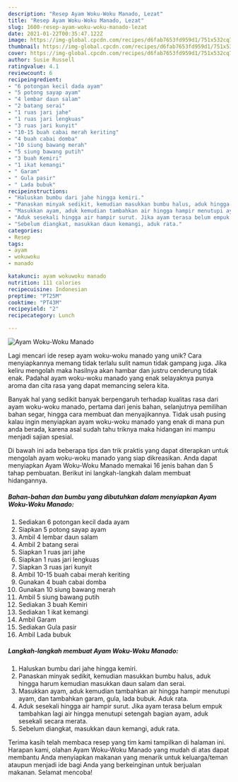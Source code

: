 ```yaml
---
description: "Resep Ayam Woku-Woku Manado, Lezat"
title: "Resep Ayam Woku-Woku Manado, Lezat"
slug: 1600-resep-ayam-woku-woku-manado-lezat
date: 2021-01-22T00:35:47.122Z
image: https://img-global.cpcdn.com/recipes/d6fab7653fd959d1/751x532cq70/ayam-woku-woku-manado-foto-resep-utama.jpg
thumbnail: https://img-global.cpcdn.com/recipes/d6fab7653fd959d1/751x532cq70/ayam-woku-woku-manado-foto-resep-utama.jpg
cover: https://img-global.cpcdn.com/recipes/d6fab7653fd959d1/751x532cq70/ayam-woku-woku-manado-foto-resep-utama.jpg
author: Susie Russell
ratingvalue: 4.1
reviewcount: 6
recipeingredient:
- "6 potongan kecil dada ayam"
- "5 potong sayap ayam"
- "4 lembar daun salam"
- "2 batang serai"
- "1 ruas jari jahe"
- "1 ruas jari lengkuas"
- "3 ruas jari kunyit"
- "10-15 buah cabai merah keriting"
- "4 buah cabai domba"
- "10 siung bawang merah"
- "5 siung bawang putih"
- "3 buah Kemiri"
- "1 ikat kemangi"
- " Garam"
- " Gula pasir"
- " Lada bubuk"
recipeinstructions:
- "Haluskan bumbu dari jahe hingga kemiri."
- "Panaskan minyak sedikit, kemudian masukkan bumbu halus, aduk hingga harum kemudian masukkan daun salam dan serai."
- "Masukkan ayam, aduk kemudian tambahkan air hingga hampir menutupi ayam, dan tambahkan garam, gula, lada bubuk. Aduk rata."
- "Aduk sesekali hingga air hampir surut. Jika ayam terasa belum empuk tambahkan lagi air hingga menutupi setengah bagian ayam, aduk sesekali secara merata."
- "Sebelum diangkat, masukkan daun kemangi, aduk rata."
categories:
- Resep
tags:
- ayam
- wokuwoku
- manado

katakunci: ayam wokuwoku manado 
nutrition: 111 calories
recipecuisine: Indonesian
preptime: "PT25M"
cooktime: "PT43M"
recipeyield: "2"
recipecategory: Lunch

---
```



![Ayam Woku-Woku Manado](https://img-global.cpcdn.com/recipes/d6fab7653fd959d1/751x532cq70/ayam-woku-woku-manado-foto-resep-utama.jpg)

Lagi mencari ide resep ayam woku-woku manado yang unik? Cara menyiapkannya memang tidak terlalu sulit namun tidak gampang juga. Jika keliru mengolah maka hasilnya akan hambar dan justru cenderung tidak enak. Padahal ayam woku-woku manado yang enak selayaknya punya aroma dan cita rasa yang dapat memancing selera kita.

Banyak hal yang sedikit banyak berpengaruh terhadap kualitas rasa dari ayam woku-woku manado, pertama dari jenis bahan, selanjutnya pemilihan bahan segar, hingga cara membuat dan menyajikannya. Tidak usah pusing kalau ingin menyiapkan ayam woku-woku manado yang enak di mana pun anda berada, karena asal sudah tahu triknya maka hidangan ini mampu menjadi sajian spesial.




Di bawah ini ada beberapa tips dan trik praktis yang dapat diterapkan untuk mengolah ayam woku-woku manado yang siap dikreasikan. Anda dapat menyiapkan Ayam Woku-Woku Manado memakai 16 jenis bahan dan 5 tahap pembuatan. Berikut ini langkah-langkah dalam membuat hidangannya.

<!--inarticleads1-->

##### Bahan-bahan dan bumbu yang dibutuhkan dalam menyiapkan Ayam Woku-Woku Manado:

1. Sediakan 6 potongan kecil dada ayam
1. Siapkan 5 potong sayap ayam
1. Ambil 4 lembar daun salam
1. Ambil 2 batang serai
1. Siapkan 1 ruas jari jahe
1. Siapkan 1 ruas jari lengkuas
1. Siapkan 3 ruas jari kunyit
1. Ambil 10-15 buah cabai merah keriting
1. Gunakan 4 buah cabai domba
1. Gunakan 10 siung bawang merah
1. Ambil 5 siung bawang putih
1. Sediakan 3 buah Kemiri
1. Sediakan 1 ikat kemangi
1. Ambil  Garam
1. Sediakan  Gula pasir
1. Ambil  Lada bubuk




<!--inarticleads2-->

##### Langkah-langkah membuat Ayam Woku-Woku Manado:

1. Haluskan bumbu dari jahe hingga kemiri.
1. Panaskan minyak sedikit, kemudian masukkan bumbu halus, aduk hingga harum kemudian masukkan daun salam dan serai.
1. Masukkan ayam, aduk kemudian tambahkan air hingga hampir menutupi ayam, dan tambahkan garam, gula, lada bubuk. Aduk rata.
1. Aduk sesekali hingga air hampir surut. Jika ayam terasa belum empuk tambahkan lagi air hingga menutupi setengah bagian ayam, aduk sesekali secara merata.
1. Sebelum diangkat, masukkan daun kemangi, aduk rata.




Terima kasih telah membaca resep yang tim kami tampilkan di halaman ini. Harapan kami, olahan Ayam Woku-Woku Manado yang mudah di atas dapat membantu Anda menyiapkan makanan yang menarik untuk keluarga/teman ataupun menjadi ide bagi Anda yang berkeinginan untuk berjualan makanan. Selamat mencoba!
